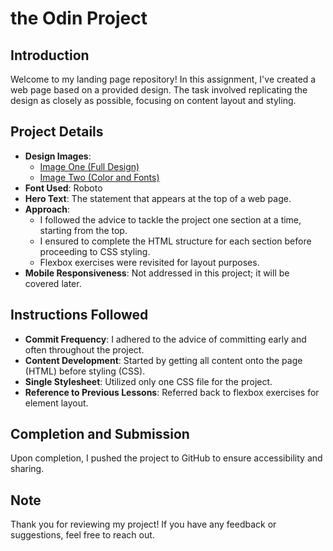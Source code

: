 # the Odin Project
## Introduction
Welcome to my landing page repository! In this assignment, I've created a web page based on a provided design. The task involved replicating the design as closely as possible, focusing on content layout and styling.

## Project Details
- **Design Images**: 
  - [Image One (Full Design)](https://cdn.statically.io/gh/TheOdinProject/curriculum/81a5d553f4073e593d23a6ab00d50eef8620796d/foundations/html_css/project/imgs/01.png)
  - [Image Two (Color and Fonts)](https://cdn.statically.io/gh/TheOdinProject/curriculum/81a5d553f4073e593d23a6ab00d50eef8620796d/foundations/html_css/project/imgs/02.png)
- **Font Used**: Roboto
- **Hero Text**: The statement that appears at the top of a web page.
- **Approach**:
  - I followed the advice to tackle the project one section at a time, starting from the top.
  - I ensured to complete the HTML structure for each section before proceeding to CSS styling.
  - Flexbox exercises were revisited for layout purposes.
- **Mobile Responsiveness**: Not addressed in this project; it will be covered later.

## Instructions Followed
- **Commit Frequency**: I adhered to the advice of committing early and often throughout the project.
- **Content Development**: Started by getting all content onto the page (HTML) before styling (CSS).
- **Single Stylesheet**: Utilized only one CSS file for the project.
- **Reference to Previous Lessons**: Referred back to flexbox exercises for element layout.

## Completion and Submission
Upon completion, I pushed the project to GitHub to ensure accessibility and sharing. 

## Note
Thank you for reviewing my project! If you have any feedback or suggestions, feel free to reach out.
